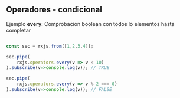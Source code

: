 ## Operadores - condicional

Ejemplo **every**: Comprobación boolean con todos lo elementos hasta completar

``` ts

const sec = rxjs.from([1,2,3,4]);

sec.pipe(
    rxjs.operators.every(v => v < 10)
).subscribe(v=>console.log(v)); // TRUE

sec.pipe(
    rxjs.operators.every(v => v % 2 === 0)
).subscribe(v=>console.log(v)); // FALSE
```
